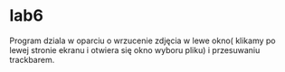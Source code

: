 # lab6

Program dziala w oparciu o wrzucenie zdjęcia w lewe okno( klikamy po lewej stronie ekranu i otwiera się okno wyboru pliku) i przesuwaniu trackbarem.
